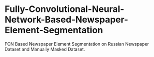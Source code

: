 # Fully-Convolutional-Neural-Network-Based-Newspaper-Element-Segmentation
FCN Based Newspaper Element Segmentation on Russian Newspaper Dataset and Manually Masked Dataset.
